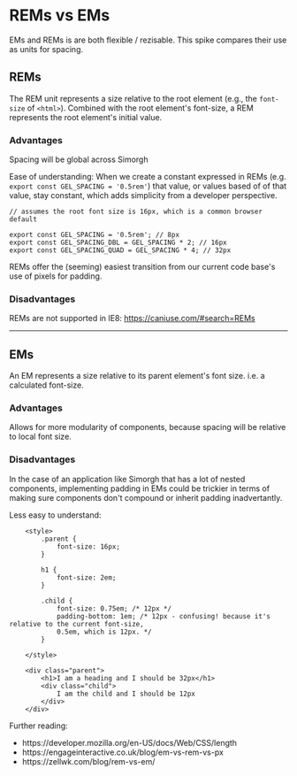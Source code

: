 # REMs vs EMs
EMs and REMs is are both flexible / rezisable. This spike compares their use as units for spacing. 


## REMs

The REM unit represents a size relative to the root element (e.g., the `font-size` of `<html>`). Combined with the root element's font-size, a REM represents the root element's initial value. 

### Advantages
Spacing will be global across Simorgh

Ease of understanding: When we create a constant expressed in REMs (e.g. `export const GEL_SPACING = '0.5rem'`) that value, or values based of of that value, stay constant, which adds simplicity from a developer perspective.

```
// assumes the root font size is 16px, which is a common browser default

export const GEL_SPACING = '0.5rem'; // 8px
export const GEL_SPACING_DBL = GEL_SPACING * 2; // 16px 
export const GEL_SPACING_QUAD = GEL_SPACING * 4; // 32px
```

REMs offer the (seeming) easiest transition from our current code base's use of pixels for padding.

### Disadvantages
REMs are not supported in IE8: https://caniuse.com/#search=REMs

<hr/>

## EMs
An EM represents a size relative to its parent element's font size. i.e. a calculated font-size.

### Advantages
Allows for more modularity of components, because spacing will be relative to local font size. 

### Disadvantages
In the case of an application like Simorgh that has a lot of nested components, implementing padding in EMs could be trickier in terms of making sure components don't compound or inherit padding inadvertantly.  

Less easy to understand: 
```
    <style>
        .parent {
            font-size: 16px;
        }

        h1 {
            font-size: 2em;
        }

        .child {
            font-size: 0.75em; /* 12px */
            padding-bottom: 1em; /* 12px - confusing! because it's relative to the current font-size, 
            0.5em, which is 12px. */
        }

    </style>

    <div class="parent">
        <h1>I am a heading and I should be 32px</h1>
        <div class="child">
            I am the child and I should be 12px
        </div>
    </div>

```


Further reading: 
<ul>
    <li>https://developer.mozilla.org/en-US/docs/Web/CSS/length</li>
    <li>https://engageinteractive.co.uk/blog/em-vs-rem-vs-px</li>
    <li>https://zellwk.com/blog/rem-vs-em/</li>
</ul>




